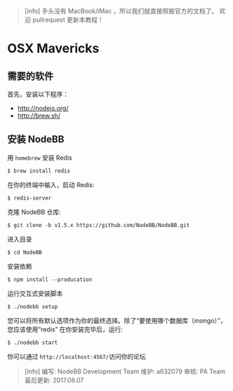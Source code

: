 >[info] 手头没有  MacBook/iMac ，所以我们就直接照搬官方的文档了。 欢迎 pullrequest 更新本教程！
# OSX Mavericks
## 需要的软件
首先，安装以下程序：
* http://nodejs.org/
* http://brew.sh/
## 安装 NodeBB
用 `homebrew` 安装 Redis
```
$ brew install redis
```
在你的终端中输入，启动 Redis:
```
$ redis-server
```
克隆 NodeBB 仓库:
```
$ git clone -b v1.5.x https://github.com/NodeBB/NodeBB.git
```
进入目录
```
$ cd NodeBB
```
安装依赖
```
$ npm install --producation
```
运行交互式安装脚本
```
$ ./nodebb setup
```
您可以将所有默认选项作为你的最终选择。除了“要使用哪个数据库（mongo）”，您应该使用“redis”
在你安装完毕后，运行:
```
$ ./nodebb start
```
你可以通过 `http://localhost:4567/`访问你的论坛

>[info] 编写: NodeBB Development Team
维护: a632079
审核: PA Team
最后更新: 2017.08.07